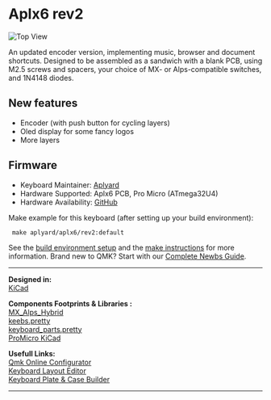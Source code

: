 # Aplx6 rev2

![Top View](https://i.imgur.com/92KlXazl.jpeg) 
   
An updated encoder version, implementing music, browser and document shortcuts. Designed to be assembled as a sandwich with a blank PCB, using M2.5 screws and spacers, your choice of MX- or Alps-compatible switches, and 1N4148 diodes.

## New features
* Encoder (with push button for cycling layers)
* Oled display for some fancy logos
* More layers

## Firmware
* Keyboard Maintainer: [Aplyard](https://github.com/Aplyard)
* Hardware Supported: Aplx6 PCB, Pro Micro (ATmega32U4)
* Hardware Availability: [GitHub](https://github.com/Aplyard/aplx6/tree/master/rev2)

Make example for this keyboard (after setting up your build environment):

     make aplyard/aplx6/rev2:default

See the [build environment setup](https://docs.qmk.fm/#/getting_started_build_tools) and the [make instructions](https://docs.qmk.fm/#/getting_started_make_guide) for more information. Brand new to QMK? Start with our [Complete Newbs Guide](https://docs.qmk.fm/#/newbs).

---  
****Designed in**:**  
[KiCad](https://github.com/KiCad)  

**Components Footprints & Libraries :**  
[MX_Alps_Hybrid](https://github.com/tyetye/MX_Alps_Hybrid.pretty)  
[keebs.pretty](https://github.com/egladman/keebs.pretty)  
[keyboard_parts.pretty
](https://github.com/tmk/keyboard_parts.pretty)  
[ProMicro KiCad](https://github.com/Biacco42/ProMicroKiCad) 

**Usefull Links:**  
[Qmk Online Configurator](https://config.qmk.fm/#)  
[Keyboard Layout Editor](http://www.keyboard-layout-editor.com/#/)   
[Keyboard Plate & Case Builder](http://builder.swillkb.com/)

---   
